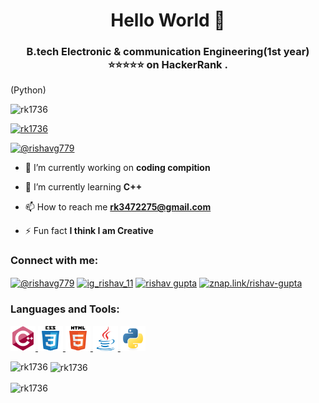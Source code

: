 <h1 align="center">Hello World 👋
<h3 align="center">B.tech Electronic & communication Engineering(1st year) ⭐⭐⭐⭐⭐ on HackerRank .</h3>
(Python)
<p align="left"> <img src="https://komarev.com/ghpvc/?username=rk1736&label=Profile%20views&color=0e75b6&style=flat" alt="rk1736" /> </p>

<p align="left"> <a href="https://github.com/ryo-ma/github-profile-trophy"><img src="https://github-profile-trophy.vercel.app/?username=rk1736" alt="rk1736" /></a> </p>

<p align="left"> <a href="https://twitter.com/@rishavg779" target="blank"><img src="https://img.shields.io/twitter/follow/@rishavg779?logo=twitter&style=for-the-badge" alt="@rishavg779" /></a> </p>

- 🔭 I’m currently working on **coding compition**

- 🌱 I’m currently learning **C++**

- 📫 How to reach me **rk3472275@gmail.com**

- ⚡ Fun fact **I think I am Creative**

<h3 align="left">Connect with me:</h3>
<p align="left">
<a href="https://twitter.com/@rishavg779" target="blank"><img align="center" src="https://raw.githubusercontent.com/rahuldkjain/github-profile-readme-generator/master/src/images/icons/Social/twitter.svg" alt="@rishavg779" height="30" width="40" /></a>
<a href="https://instagram.com/ig_rishav_11" target="blank"><img align="center" src="https://raw.githubusercontent.com/rahuldkjain/github-profile-readme-generator/master/src/images/icons/Social/instagram.svg" alt="ig_rishav_11" height="30" width="40" /></a>
<a href="https://www.youtube.com/c/rishav gupta" target="blank"><img align="center" src="https://raw.githubusercontent.com/rahuldkjain/github-profile-readme-generator/master/src/images/icons/Social/youtube.svg" alt="rishav gupta" height="30" width="40" /></a>
<a href="/znap.link/rishav-gupta" target="blank"><img align="center" src="https://raw.githubusercontent.com/rahuldkjain/github-profile-readme-generator/master/src/images/icons/Social/rss.svg" alt="znap.link/rishav-gupta" height="30" width="40" /></a>
</p>

<h3 align="left">Languages and Tools:</h3>
<p align="left"> <a href="https://www.w3schools.com/cpp/" target="_blank"> <img src="https://raw.githubusercontent.com/devicons/devicon/master/icons/cplusplus/cplusplus-original.svg" alt="cplusplus" width="40" height="40"/> </a> <a href="https://www.w3schools.com/css/" target="_blank"> <img src="https://raw.githubusercontent.com/devicons/devicon/master/icons/css3/css3-original-wordmark.svg" alt="css3" width="40" height="40"/> </a> <a href="https://www.w3.org/html/" target="_blank"> <img src="https://raw.githubusercontent.com/devicons/devicon/master/icons/html5/html5-original-wordmark.svg" alt="html5" width="40" height="40"/> </a> <a href="https://www.java.com" target="_blank"> <img src="https://raw.githubusercontent.com/devicons/devicon/master/icons/java/java-original.svg" alt="java" width="40" height="40"/> </a> <a href="https://www.python.org" target="_blank"> <img src="https://raw.githubusercontent.com/devicons/devicon/master/icons/python/python-original.svg" alt="python" width="40" height="40"/> </a> </p>

<p><img align="left" src="https://github-readme-stats.vercel.app/api/top-langs?username=rk1736&show_icons=true&locale=en&layout=compact" alt="rk1736" /></p>

<p>&nbsp;<img align="center" src="https://github-readme-stats.vercel.app/api?username=rk1736&show_icons=true&locale=en" alt="rk1736" /></p>

<p><img align="center" src="https://github-readme-streak-stats.herokuapp.com/?user=rk1736&" alt="rk1736" /></p>
